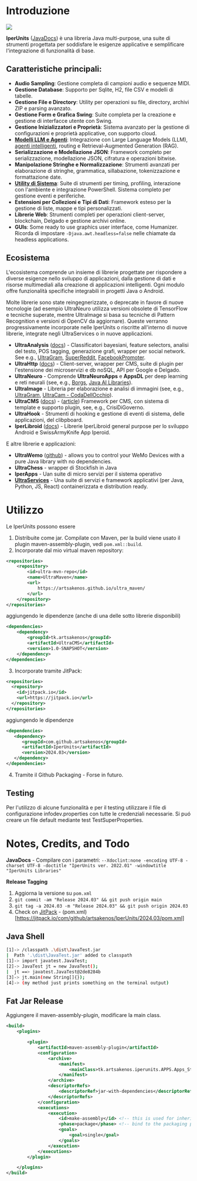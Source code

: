 # Introduzione

[![](https://jitpack.io/v/artsakenos/IperUnits.svg)](https://jitpack.io/#artsakenos/IperUnits)

**IperUnits** ([JavaDocs](https://artsakenos.github.io/ultra_lib_docs/IperUnits/index.html)) è una libreria Java multi-purpose,
una suite di strumenti progettata per soddisfare le esigenze applicative e semplificare l'integrazione di funzionalità di base.

## Caratteristiche principali:

- **Audio Sampling**: Gestione completa di campioni audio e sequenze MIDI.
- **Gestione Database**: Supporto per Sqlite, H2, file CSV e modelli di tabelle.
- **Gestione File e Directory**: Utility per operazioni su file, directory, archivi ZIP e parsing avanzato.
- **Gestione Form e Grafica Swing**: Suite completa per la creazione e gestione di interfacce utente con Swing.
- **Gestione Inizializzatori e Proprietà**: Sistema avanzato per la gestione di configurazioni e proprietà applicative, con supporto cloud.
- **[Modelli LLM e Agenti](./src/main/java/tk/artsakenos/iperunits/llm/Readme.md)**: 
    Integrazione con Large Language Models (LLM), 
    [agenti intelligenti](https://infodev.wordpress.com/2023/11/15/ai-agents/), routing e Retrieval-Augmented Generation (RAG).
- **Serializzazione e Modellazione JSON**: Framework completo per serializzazione, modellazione JSON, cifratura e operazioni bitwise.
- **Manipolazione Stringhe e Normalizzazione**: Strumenti avanzati per elaborazione di stringhe, grammatica, sillabazione, tokenizzazione e formattazione date.
- **[Utility di Sistema](./src/main/java/tk/artsakenos/iperunits/system/Readme.md)**: 
    Suite di strumenti per timing, profiling, interazione con l'ambiente e integrazione PowerShell.
    Sistema completo per gestione eventi e periferiche.
- **Estensioni per Collezioni e Tipi di Dati**: Framework esteso per la gestione di liste, mappe e tipi personalizzati.
- **Librerie Web**: Strumenti completi per operazioni client-server, blockchain, Delgado e gestione archivi online.
- **GUIs**: Some ready to use graphics user interface, come Humanizer. Ricorda di impostare `-Djava.awt.headless=false` nelle chiamate da headless applications.

## Ecosistema

L'ecosistema comprende un insieme di librerie progettate per rispondere a diverse esigenze nello sviluppo di applicazioni,
dalla gestione di dati e risorse multimediali alla creazione di applicazioni intelligenti.
Ogni modulo offre funzionalità specifiche integrabili in progetti Java o Android.

Molte librerie sono state reingegnerizzate, o deprecate in favore di nuove tecnologie
(ad esempio UltraNeuro utilizza versioni obsolete di TensorFlow e tecniche superate,
mentre UltraImage si basa su tecniche di Pattern Recognition e versioni di OpenCV da aggiornare).
Queste verranno progressivamente incorporate nelle IperUnits o riscritte all'interno di nuove librerie,
integrate negli UltraServices o in nuove applicazioni.

* **UltraAnalysis** ([docs](https://artsakenos.github.io/ultra_lib_docs/UltraAnalysis/index.html)) - Classificatori bayesiani, feature selectors, analisi del testo, POS tagging, generazione grafi, wrapper per social network. See e.g., [UltraGram](https://infodev.wordpress.com/2018/04/05/ultracms-uscenno-release/), [SuperReddit](https://infodev.wordpress.com/2017/01/20/esperimenti-con-reddit/), [FacebookPromoter](https://infodev.wordpress.com/2015/07/10/facebook-promoter/).
* **UltraHttp** ([docs](https://artsakenos.github.io/ultra_lib_docs/UltraHttp/index.html)) - Client-server, wrapper per CMS, suite di plugin per l'estensione dei microservizi e db noSQL, API per Google e Delgado.
* **UltraNeuro** - Comprende **UltraNeuroApps** e **AppsDL** per deep learning e reti neurali (see, e.g., [Borgs](https://infodev.wordpress.com/2018/04/15/borgs/), [Java AI Libraries](https://infodev.wordpress.com/2018/04/10/testing-some-java-ai-libraries/)).
* **UltraImage** - Libreria per elaborazione e analisi di immagini (see, e.g., [UltraGram](https://infodev.wordpress.com/2020/12/05/ultragram-bot-intergeptor-deluxe-2020/), [UltraCam - CodaDellOcchio](https://infodev.wordpress.com/2013/11/05/ultracam/)).
* **UltraCMS** ([docs](https://artsakenos.github.io/ultra_lib_docs/UltraCMS/index.html)) - ([article](https://infodev.wordpress.com/2018/04/05/ultracms-uscenno-release/)) Framework per CMS, con sistema di template e supporto plugin, see, e.g., CrisiDiGoverno.
* **UltraHook** - Strumenti di hooking e gestione di eventi di sistema, delle applicazioni, del clibpboard.
* **IperLibroid** ([docs](https://artsakenos.github.io/ultra_lib_docs/IperLibroid/index.html)) - Librerie IperLibroid general purpose per lo sviluppo Android e SwissArmyKnife App Iperoid.

E altre librerie e applicazioni:
* **UltraWemo** ([github](https://github.com/artsakenos/UltraWemo)) - allows you to control your WeMo Devices with a pure Java library with no dependencies.
* **UltraChess** - wrapper di Stockfish in Java
* **IperApps** - Uan suite di micro servizi per il sistema operativo
* [**UltraServices**](https://github.com/artsakenos/UltraServices) - Una suite di servizi e framework applicativi (per Java, Python, JS, React) containerizzata e distribution ready.


# Utilizzo
Le IperUnits possono essere
1. Distribuite come jar. Compilate con Maven,
   per la build viene usato il plugin maven-assembly-plugin, vedi `pom.xml::build`.
2. Incorporate dal mio virtual maven repository:
```xml    
<repositories>
    <repository>
        <id>ultra-mvn-repo</id>
        <name>UltraMaven</name>
        <url>
            https://artsakenos.github.io/ultra_maven/
        </url>
    </repository>
</repositories>
```
aggiungendo le dipendenze (anche di una delle sotto librerie disponibili)
```xml    
<dependencies>
    <dependency>
        <groupId>tk.artsakenos</groupId>
        <artifactId>UltraCMS</artifactId>
        <version>1.0-SNAPSHOT</version>
    </dependency> 
</dependencies>
```

3. Incorporate tramite JitPack:
```xml    
<repositories>
  <repository>
    <id>jitpack.io</id>
    <url>https://jitpack.io</url>
  </repository>
</repositories>
```
aggiungendo le dipendenze
```xml    
<dependencies>
   <dependency>
      <groupId>com.github.artsakenos</groupId>
      <artifactId>IperUnits</artifactId>
      <version>2024.03</version>
   </dependency>
</dependencies>
```
4. Tramite il Github Packaging - Forse in futuro.


## Testing
Per l'utilizzo di alcune funzionalità e per il testing utilizzare il file di configurazione infodev.properties con tutte le credenziali necessarie.
Si puó creare un file default mediante test TestSuperProperties.


# Notes, Credits, and Todo

**JavaDocs** -
Compilare con i parametri:
`--Xdoclint:none -encoding UTF-8 -charset UTF-8 -doctitle "IperUnits ver. 2022.01" -windowtitle "IperUnits Libraries"`

**Release Tagging**

1. Aggiorna la versione su `pom.xml`
2. `git commit -am "Release 2024.03" && git push origin main`
3. `git tag -a 2024.03 -m "Release 2024.03" && git push origin 2024.03`
4. Check on [JitPack](https://jitpack.io/#artsakenos/IperUnits) - (pom.xml)[https://jitpack.io/com/github/artsakenos/IperUnits/2024.03/pom.xml]


## Java Shell

```bash
[1]-> /classpath .\dist\JavaTest.jar
|  Path '.\dist\JavaTest.jar' added to classpath
[1]-> import javatest.JavaTest;
[2]-> JavaTest jt = new JavaTest();
|  jt ==> javatest.JavaTest@2de8284b
[3]-> jt.main(new String[]{});
[4]-> (my method just prints something on the terminal output)
```


## Fat Jar Release

Aggiungere il maven-assembly-plugin, modificare la main class.

```xml    
<build>
    <plugins>

        <plugin>
            <artifactId>maven-assembly-plugin</artifactId>
            <configuration>
                <archive>
                    <manifest>
                        <mainClass>tk.artsakenos.iperunits.APPS.Apps_Starter</mainClass>
                    </manifest>
                </archive>
                <descriptorRefs>
                    <descriptorRef>jar-with-dependencies</descriptorRef>
                </descriptorRefs>
            </configuration>
            <executions>
                <execution>
                    <id>make-assembly</id> <!-- this is used for inheritance merges -->
                    <phase>package</phase> <!-- bind to the packaging phase -->
                    <goals>
                        <goal>single</goal>
                    </goals>
                </execution>
            </executions>
        </plugin>

    </plugins>
</build>
```
